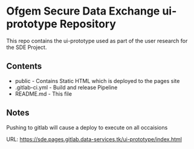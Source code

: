 # Ofgem Secure Data Exchange ui-prototype Repository

This repo contains the ui-prototype used as part of the user research for the SDE Project.

## Contents
* public            - Contains Static HTML which is deployed to the pages site
* .gitlab-ci.yml    - Build and release Pipeline
* README.md         - This file

## Notes

Pushing to gitlab will cause a deploy to execute on all occaisions

URL: https://sde.pages.gitlab.data-services.tk/ui-prototype/index.html
